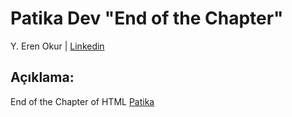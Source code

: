 # Patika Dev "End of the Chapter" 

Y. Eren Okur
| [Linkedin](https://www.linkedin.com/in/eren0kur/)


## Açıklama:

End of the Chapter of HTML [Patika](https://www.patika.dev/)
